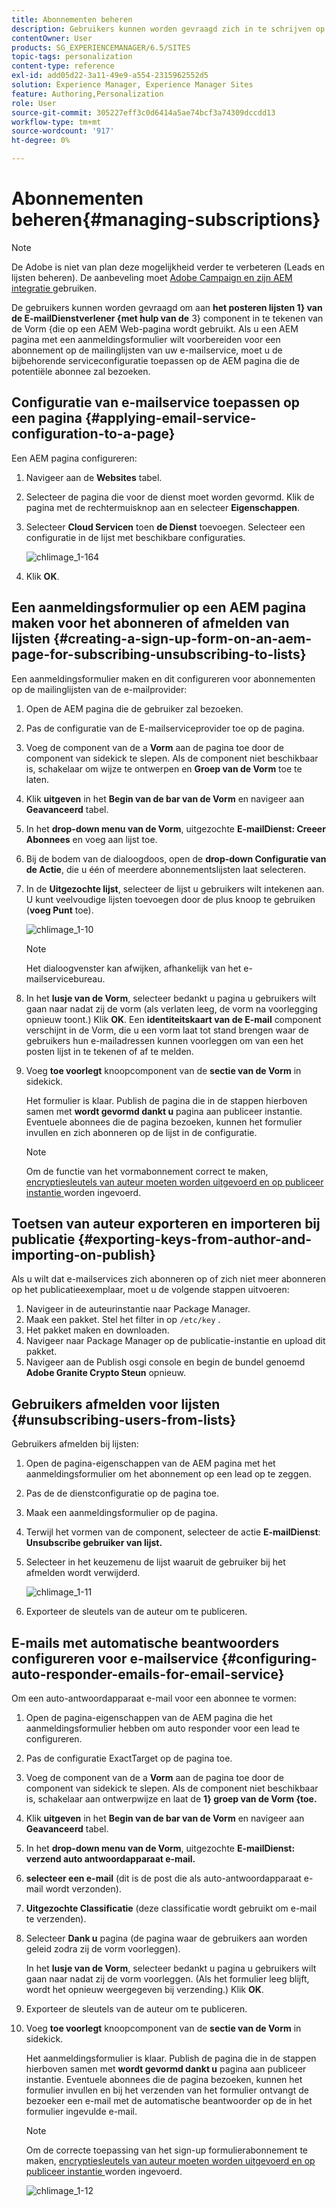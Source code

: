 ```yaml
---
title: Abonnementen beheren
description: Gebruikers kunnen worden gevraagd zich in te schrijven op de mailinglijsten van de e-mailprovider met de hulp van de formuliercomponent die op een AEM webpagina wordt gebruikt. Als u een AEM pagina met een aanmeldingsformulier wilt voorbereiden voor een abonnement op de mailinglijsten van uw e-mailservice, moet u de bijbehorende serviceconfiguratie toepassen op de AEM pagina die de potentiële abonnee zal bezoeken.
contentOwner: User
products: SG_EXPERIENCEMANAGER/6.5/SITES
topic-tags: personalization
content-type: reference
exl-id: add05d22-3a11-49e9-a554-2315962552d5
solution: Experience Manager, Experience Manager Sites
feature: Authoring,Personalization
role: User
source-git-commit: 305227eff3c0d6414a5ae74bcf3a74309dccdd13
workflow-type: tm+mt
source-wordcount: '917'
ht-degree: 0%

---
```


# Abonnementen beheren{#managing-subscriptions}

>[!NOTE]
>
>De Adobe is niet van plan deze mogelijkheid verder te verbeteren (Leads en lijsten beheren).
>De aanbeveling moet [ Adobe Campaign en zijn AEM integratie ](/help/sites-administering/campaign.md) gebruiken.

De gebruikers kunnen worden gevraagd om aan **het posteren lijsten 1&rbrace; van de E-mailDienstverlener {met hulp van de** 3} component in te tekenen van de Vorm &lbrace;die op een AEM Web-pagina wordt gebruikt. **&#x200B;**&#x200B;Als u een AEM pagina met een aanmeldingsformulier wilt voorbereiden voor een abonnement op de mailinglijsten van uw e-mailservice, moet u de bijbehorende serviceconfiguratie toepassen op de AEM pagina die de potentiële abonnee zal bezoeken.

## Configuratie van e-mailservice toepassen op een pagina {#applying-email-service-configuration-to-a-page}

Een AEM pagina configureren:

1. Navigeer aan de **Websites** tabel.
1. Selecteer de pagina die voor de dienst moet worden gevormd. Klik de pagina met de rechtermuisknop aan en selecteer **Eigenschappen**.

1. Selecteer **Cloud Servicen** toen **de Dienst** toevoegen. Selecteer een configuratie in de lijst met beschikbare configuraties.

   ![ chlimage_1-164 ](assets/chlimage_1-164.png)

1. Klik **OK**.

## Een aanmeldingsformulier op een AEM pagina maken voor het abonneren of afmelden van lijsten {#creating-a-sign-up-form-on-an-aem-page-for-subscribing-unsubscribing-to-lists}

Een aanmeldingsformulier maken en dit configureren voor abonnementen op de mailinglijsten van de e-mailprovider:

1. Open de AEM pagina die de gebruiker zal bezoeken.
1. Pas de configuratie van de E-mailserviceprovider toe op de pagina.

1. Voeg de component van de a **Vorm** aan de pagina toe door de component van sidekick te slepen. Als de component niet beschikbaar is, schakelaar om wijze te ontwerpen en **Groep van de Vorm** toe te laten.
1. Klik **uitgeven** in het **Begin van de bar van de Vorm** en navigeer aan **Geavanceerd** tabel.
1. In het **drop-down menu van de Vorm**, uitgezochte **E-mailDienst: Creeer Abonnees** en voeg aan lijst toe.
1. Bij de bodem van de dialoogdoos, open de **drop-down Configuratie van de Actie**, die u één of meerdere abonnementslijsten laat selecteren.
1. In de **Uitgezochte lijst**, selecteer de lijst u gebruikers wilt intekenen aan. U kunt veelvoudige lijsten toevoegen door de plus knoop te gebruiken (**voeg Punt** toe).

   ![ chlimage_1-10 ](assets/chlimage_1-10.jpeg)

   >[!NOTE]
   >
   >Het dialoogvenster kan afwijken, afhankelijk van het e-mailservicebureau.

1. In het **lusje van de Vorm**, selecteer bedankt u pagina u gebruikers wilt gaan naar nadat zij de vorm (als verlaten leeg, de vorm na voorlegging opnieuw toont.) Klik **OK**. Een **identiteitskaart van de E-mail** component verschijnt in de Vorm, die u een vorm laat tot stand brengen waar de gebruikers hun e-mailadressen kunnen voorleggen om van een het posten lijst in te tekenen of af te melden.
1. Voeg **toe voorlegt** knoopcomponent van de **sectie van de Vorm** in sidekick.

   Het formulier is klaar. Publish de pagina die in de stappen hierboven samen met **wordt gevormd dankt u** pagina aan publiceer instantie. Eventuele abonnees die de pagina bezoeken, kunnen het formulier invullen en zich abonneren op de lijst in de configuratie.

   >[!NOTE]
   >
   >Om de functie van het vormabonnement correct te maken, [ encryptiesleutels van auteur moeten worden uitgevoerd en op publiceer instantie ](#exporting-keys-from-author-and-importing-on-publish) worden ingevoerd.

## Toetsen van auteur exporteren en importeren bij publicatie {#exporting-keys-from-author-and-importing-on-publish}

Als u wilt dat e-mailservices zich abonneren op of zich niet meer abonneren op het publicatieexemplaar, moet u de volgende stappen uitvoeren:

1. Navigeer in de auteurinstantie naar Package Manager.
1. Maak een pakket. Stel het filter in op `/etc/key` .
1. Het pakket maken en downloaden.
1. Navigeer naar Package Manager op de publicatie-instantie en upload dit pakket.
1. Navigeer aan de Publish osgi console en begin de bundel genoemd **Adobe Granite Crypto Steun** opnieuw.

## Gebruikers afmelden voor lijsten {#unsubscribing-users-from-lists}

Gebruikers afmelden bij lijsten:

1. Open de pagina-eigenschappen van de AEM pagina met het aanmeldingsformulier om het abonnement op een lead op te zeggen.
1. Pas de de dienstconfiguratie op de pagina toe.
1. Maak een aanmeldingsformulier op de pagina.
1. Terwijl het vormen van de component, selecteer de actie **E-mailDienst**: **Unsubscribe gebruiker van lijst.**
1. Selecteer in het keuzemenu de lijst waaruit de gebruiker bij het afmelden wordt verwijderd.

   ![ chlimage_1-11 ](assets/chlimage_1-11.jpeg)

1. Exporteer de sleutels van de auteur om te publiceren.

## E-mails met automatische beantwoorders configureren voor e-mailservice {#configuring-auto-responder-emails-for-email-service}

Om een auto-antwoordapparaat e-mail voor een abonnee te vormen:

1. Open de pagina-eigenschappen van de AEM pagina die het aanmeldingsformulier hebben om auto responder voor een lead te configureren.
1. Pas de configuratie ExactTarget op de pagina toe.

1. Voeg de component van de a **Vorm** aan de pagina toe door de component van sidekick te slepen. Als de component niet beschikbaar is, schakelaar aan ontwerpwijze en laat de **1&rbrace; groep van de Vorm &lbrace;toe.**
1. Klik **uitgeven** in het **Begin van de bar van de Vorm** en navigeer aan **Geavanceerd** tabel.
1. In het **drop-down menu van de Vorm**, uitgezochte **E-mailDienst: verzend auto antwoordapparaat e-mail.**
1. **selecteer een e-mail** (dit is de post die als auto-antwoordapparaat e-mail wordt verzonden).

1. **Uitgezochte Classificatie** (deze classificatie wordt gebruikt om e-mail te verzenden).
1. Selecteer **Dank u** pagina (de pagina waar de gebruikers aan worden geleid zodra zij de vorm voorleggen).

   In het **lusje van de Vorm**, selecteer bedankt u pagina u gebruikers wilt gaan naar nadat zij de vorm voorleggen. (Als het formulier leeg blijft, wordt het opnieuw weergegeven bij verzending.) Klik **OK**.

1. Exporteer de sleutels van de auteur om te publiceren.
1. Voeg **toe voorlegt** knoopcomponent van de **sectie van de Vorm** in sidekick.

   Het aanmeldingsformulier is klaar. Publish de pagina die in de stappen hierboven samen met **wordt gevormd dankt u** pagina aan publiceer instantie. Eventuele abonnees die de pagina bezoeken, kunnen het formulier invullen en bij het verzenden van het formulier ontvangt de bezoeker een e-mail met de automatische beantwoorder op de in het formulier ingevulde e-mail.

   >[!NOTE]
   >
   >Om de correcte toepassing van het sign-up formulierabonnement te maken, [ encryptiesleutels van auteur moeten worden uitgevoerd en op publiceer instantie ](#exporting-keys-from-author-and-importing-on-publish) worden ingevoerd.

   ![ chlimage_1-12 ](assets/chlimage_1-12.jpeg)
